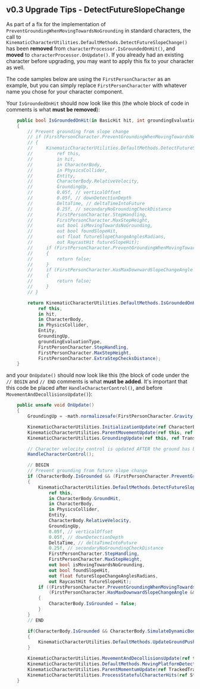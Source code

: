 
## v0.3 Upgrade Tips - DetectFutureSlopeChange

As part of a fix for the implementation of `PreventGroundingWhenMovingTowardsNoGrounding` in standard characters, the call to `KinematicCharacterUtilities.DefaultMethods.DetectFutureSlopeChange()` has been **removed** from `characterProcessor.IsGroundedOnHit()`, and **moved** to `characterProcessor.OnUpdate()`. If you already had an existing character before upgrading, you may want to apply this fix to your character as well.

The code samples below are using the `FirstPersonCharacter` as an example, but you can simply replace `FirstPersonCharacter` with whatever name you chose for your character component.

Your `IsGroundedOnHit` should now look like this (the whole block of code in comments is what **must be removed**):
```cs
    public bool IsGroundedOnHit(in BasicHit hit, int groundingEvaluationType)
    {
        // Prevent grounding from slope change
        // if (FirstPersonCharacter.PreventGroundingWhenMovingTowardsNoGrounding || FirstPersonCharacter.HasMaxDownwardSlopeChangeAngle)
        // {
        //     KinematicCharacterUtilities.DefaultMethods.DetectFutureSlopeChange(
        //         ref this,
        //         in hit,
        //         in CharacterBody,
        //         in PhysicsCollider,
        //         Entity,
        //         CharacterBody.RelativeVelocity,
        //         GroundingUp,
        //         0.05f, // verticalOffset
        //         0.05f, // downDetectionDepth
        //         DeltaTime, // deltaTimeIntoFuture
        //         0.25f, // secondaryNoGroundingCheckDistance
        //         FirstPersonCharacter.StepHandling,
        //         FirstPersonCharacter.MaxStepHeight,
        //         out bool isMovingTowardsNoGrounding,
        //         out bool foundSlopeHit,
        //         out float futureSlopeChangeAnglesRadians,
        //         out RaycastHit futureSlopeHit);
        //     if (FirstPersonCharacter.PreventGroundingWhenMovingTowardsNoGrounding && isMovingTowardsNoGrounding)
        //     {
        //         return false;
        //     }
        //     if (FirstPersonCharacter.HasMaxDownwardSlopeChangeAngle && foundSlopeHit && math.degrees(futureSlopeChangeAnglesRadians) < // -FirstPersonCharacter.MaxDownwardSlopeChangeAngle)
        //     {
        //         return false;
        //     }
        // }

        return KinematicCharacterUtilities.DefaultMethods.IsGroundedOnHit(
            ref this,
            in hit,
            in CharacterBody,
            in PhysicsCollider,
            Entity,
            GroundingUp,
            groundingEvaluationType,
            FirstPersonCharacter.StepHandling,
            FirstPersonCharacter.MaxStepHeight,
            FirstPersonCharacter.ExtraStepChecksDistance);
    }
```

and your `OnUpdate()` should now look like this (the block of code under the `// BEGIN` and `// END` comments is what **must be added**. It's important that this code be placed after `HandleCharacterControl()`, and before `MovementAndDecollisionsUpdate()`):
```cs
    public unsafe void OnUpdate()
    {
        GroundingUp = -math.normalizesafe(FirstPersonCharacter.Gravity);

        KinematicCharacterUtilities.InitializationUpdate(ref CharacterBody, ref CharacterHitsBuffer, ref VelocityProjectionHitsBuffer, ref CharacterDeferredImpulsesBuffer);
        KinematicCharacterUtilities.ParentMovementUpdate(ref this, ref Translation, ref CharacterBody, in PhysicsCollider, DeltaTime, Entity, Rotation, GroundingUp, CharacterBody.WasGroundedBeforeCharacterUpdate); // safe to remove if not needed
        KinematicCharacterUtilities.GroundingUpdate(ref this, ref Translation, ref CharacterBody, ref CharacterHitsBuffer, ref VelocityProjectionHitsBuffer, in PhysicsCollider, Entity, Rotation, GroundingUp);

        // Character velocity control is updated AFTER the ground has been detected, but BEFORE the character tries to move & collide with that velocity
        HandleCharacterControl();

        // BEGIN
        // Prevent grounding from future slope change
        if (CharacterBody.IsGrounded && (FirstPersonCharacter.PreventGroundingWhenMovingTowardsNoGrounding || FirstPersonCharacter.HasMaxDownwardSlopeChangeAngle))
        {
            KinematicCharacterUtilities.DefaultMethods.DetectFutureSlopeChange(
                ref this,
                in CharacterBody.GroundHit,
                in CharacterBody,
                in PhysicsCollider,
                Entity,
                CharacterBody.RelativeVelocity,
                GroundingUp,
                0.05f, // verticalOffset
                0.05f, // downDetectionDepth
                DeltaTime, // deltaTimeIntoFuture
                0.25f, // secondaryNoGroundingCheckDistance
                FirstPersonCharacter.StepHandling,
                FirstPersonCharacter.MaxStepHeight,
                out bool isMovingTowardsNoGrounding,
                out bool foundSlopeHit,
                out float futureSlopeChangeAnglesRadians,
                out RaycastHit futureSlopeHit);
            if ((FirstPersonCharacter.PreventGroundingWhenMovingTowardsNoGrounding && isMovingTowardsNoGrounding) ||
                (FirstPersonCharacter.HasMaxDownwardSlopeChangeAngle && foundSlopeHit && math.degrees(futureSlopeChangeAnglesRadians) < -FirstPersonCharacter.MaxDownwardSlopeChangeAngle))
            {
                CharacterBody.IsGrounded = false;
            }
        }
        // END

        if(CharacterBody.IsGrounded && CharacterBody.SimulateDynamicBody)
        {
            KinematicCharacterUtilities.DefaultMethods.UpdateGroundPushing(ref CollisionWorld, ref PhysicsMassFromEntity, ref CharacterDeferredImpulsesBuffer, ref CharacterBody, DeltaTime, FirstPersonCharacter.Gravity, 1f); // safe to remove if not needed
        }

        KinematicCharacterUtilities.MovementAndDecollisionsUpdate(ref this, ref Translation, ref CharacterBody, ref CharacterHitsBuffer, ref VelocityProjectionHitsBuffer, ref CharacterDeferredImpulsesBuffer, in PhysicsCollider, DeltaTime, Entity, Rotation, GroundingUp);
        KinematicCharacterUtilities.DefaultMethods.MovingPlatformDetection(ref TrackedTransformFromEntity, ref CharacterBodyFromEntity, ref CharacterBody); // safe to remove if not needed
        KinematicCharacterUtilities.ParentMomentumUpdate(ref TrackedTransformFromEntity, ref CharacterBody, in Translation, DeltaTime, GroundingUp); // safe to remove if not needed
        KinematicCharacterUtilities.ProcessStatefulCharacterHits(ref StatefulCharacterHitsBuffer, in CharacterHitsBuffer); // safe to remove if not needed
    }
```